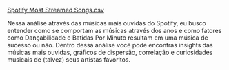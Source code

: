

[Spotify Most Streamed Songs.csv](https://github.com/user-attachments/files/17234951/Spotify.Most.Streamed.Songs.csv)

Nessa análise através das músicas mais ouvidas do Spotify, eu busco entender como se comportam as músicas através dos anos e como fatores como Dançabilidade e Batidas Por Minuto resultam em uma música de sucesso ou não. Dentro dessa análise você pode encontras insights das músicas mais ouvidas, gráficos de dispersão, correlação e curiosidades musicais de (talvez) seus artistas favoritos. 
